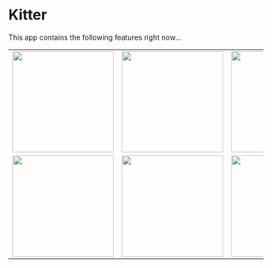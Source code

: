 # Kitter
This app contains the following features right now...
<br>
<table>
<tr>
<td><img src="https://user-images.githubusercontent.com/89834788/216838013-dcb1e350-76ff-4fc4-87b7-28995eec065d.png"  width="200"></td>
<td><img src="https://user-images.githubusercontent.com/89834788/216838136-9ac102c3-8a4a-485e-8239-ca40a070b25c.png"  width="200"></td>
<td><img src="https://user-images.githubusercontent.com/89834788/216838148-34627d9a-c019-4368-b46e-c3b08f661dbd.png"  width="200"></td>
<td><img src="https://user-images.githubusercontent.com/89834788/216838171-110803ce-0007-4eb6-89ee-5a4aff4eeba1.png"  width="200"></td>
</tr>
<tr>
<td><img src="https://user-images.githubusercontent.com/89834788/216838154-ccd982b5-01a7-4c62-aa0d-f54618cf764e.png"  width="200"></td>
<td><img src="https://user-images.githubusercontent.com/89834788/216838163-2ec42e32-e19f-42e1-9618-e955bddae705.png"  width="200"></td>
<td><img src="https://user-images.githubusercontent.com/89834788/216838167-a43313bd-0215-4d98-a45a-a410357217cc.png"  width="200"></td>
<td><img src="https://user-images.githubusercontent.com/89834788/216838913-37d8dc68-38d9-4bc5-ae4f-49083201859f.png"  width="200"></td>
</tr>
</table>
